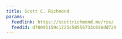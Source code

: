 ```yaml
---
title: Scott C. Richmond
params:
  feedlink: https://scottrichmond.me/rss/
  feedid: d70095159c1725c50556733c698dd729
---
```

